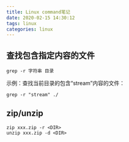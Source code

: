```yaml
---
title: Linux command笔记
date: 2020-02-15 14:30:12
tags: linux
categories: linux
---
```


## 查找包含指定内容的文件

    grep -r 字符串 目录
示例：查找当前目录的包含“stream”内容的文件：

```
grep -r "stream" ./
```

## zip/unzip

```
zip xxx.zip -r <DIR>  
unzip xxx.zip -d <DIR>
```

